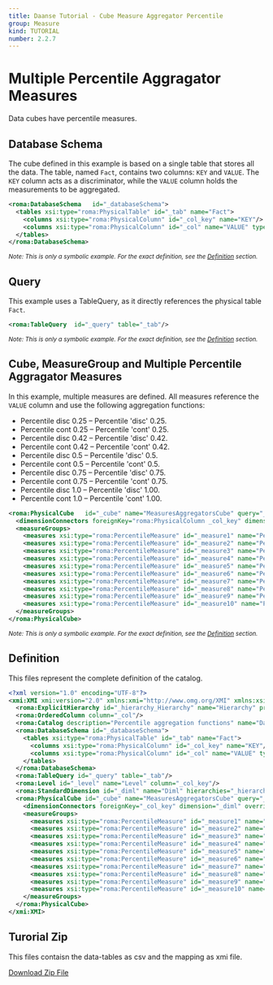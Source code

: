```yaml
---
title: Daanse Tutorial - Cube Measure Aggregator Percentile
group: Measure
kind: TUTORIAL
number: 2.2.7
---
```

# Multiple Percentile Aggragator Measures

Data cubes have percentile measures.


## Database Schema

The cube defined in this example is based on a single table that stores all the data. The table, named `Fact`, contains two columns: `KEY` and `VALUE`. The `KEY` column acts as a discriminator, while the `VALUE` column holds the measurements to be aggregated.


```xml
<roma:DatabaseSchema   id="_databaseSchema">
  <tables xsi:type="roma:PhysicalTable" id="_tab" name="Fact">
    <columns xsi:type="roma:PhysicalColumn" id="_col_key" name="KEY"/>
    <columns xsi:type="roma:PhysicalColumn" id="_col" name="VALUE" type="Integer"/>
  </tables>
</roma:DatabaseSchema>

```
*<small>Note: This is only a symbolic example. For the exact definition, see the [Definition](#definition) section.</small>*
## Query

This example uses a TableQuery, as it directly references the physical table `Fact`.


```xml
<roma:TableQuery  id="_query" table="_tab"/>

```
*<small>Note: This is only a symbolic example. For the exact definition, see the [Definition](#definition) section.</small>*
## Cube, MeasureGroup and Multiple Percentile Aggragator Measures

In this example, multiple measures are defined. All measures reference the `VALUE` column and use the following aggregation functions:
- Percentile disc 0.25 – Percentile 'disc' 0.25.
- Percentile cont 0.25 – Percentile 'cont' 0.25.
- Percentile disc 0.42 – Percentile 'disc' 0.42.
- Percentile cont 0.42 – Percentile 'cont' 0.42.
- Percentile disc 0.5 – Percentile 'disc' 0.5.
- Percentile cont 0.5 – Percentile 'cont' 0.5.
- Percentile disc 0.75 – Percentile 'disc' 0.75.
- Percentile cont 0.75 – Percentile 'cont' 0.75.
- Percentile disc 1.0 – Percentile 'disc' 1.00.
- Percentile cont 1.0 – Percentile 'cont' 1.00.


```xml
<roma:PhysicalCube   id="_cube" name="MeasuresAggregatorsCube" query="_query">
  <dimensionConnectors foreignKey="roma:PhysicalColumn _col_key" dimension="roma:StandardDimension _diml" overrideDimensionName="Dim" id="_dc_dim"/>
  <measureGroups>
    <measures xsi:type="roma:PercentileMeasure" id="_measure1" name="Percentile disc 0.25" column="/1" percentile="0.25"/>
    <measures xsi:type="roma:PercentileMeasure" id="_measure2" name="Percentile cont 0.25" column="/1" percentType="cont" percentile="0.25"/>
    <measures xsi:type="roma:PercentileMeasure" id="_measure3" name="Percentile disc 0.42" column="/1" percentile="0.42"/>
    <measures xsi:type="roma:PercentileMeasure" id="_measure4" name="Percentile cont 0.42" column="/1" percentType="cont" percentile="0.42"/>
    <measures xsi:type="roma:PercentileMeasure" id="_measure5" name="Percentile disc 0.5" column="/1" percentile="0.5"/>
    <measures xsi:type="roma:PercentileMeasure" id="_measure6" name="Percentile cont 0.5" column="/1" percentType="cont" percentile="0.5"/>
    <measures xsi:type="roma:PercentileMeasure" id="_measure7" name="Percentile disc 0.75" column="/1" percentile="0.75"/>
    <measures xsi:type="roma:PercentileMeasure" id="_measure8" name="Percentile cont 0.75" column="/1" percentType="cont" percentile="0.75"/>
    <measures xsi:type="roma:PercentileMeasure" id="_measure9" name="Percentile disc 1.00" column="/1"/>
    <measures xsi:type="roma:PercentileMeasure" id="_measure10" name="Percentile cont 1.00" column="/1" percentType="cont"/>
  </measureGroups>
</roma:PhysicalCube>

```
*<small>Note: This is only a symbolic example. For the exact definition, see the [Definition](#definition) section.</small>*

## Definition

This files represent the complete definition of the catalog.

```xml
<?xml version="1.0" encoding="UTF-8"?>
<xmi:XMI xmi:version="2.0" xmlns:xmi="http://www.omg.org/XMI" xmlns:xsi="http://www.w3.org/2001/XMLSchema-instance" xmlns:roma="https://www.daanse.org/spec/org.eclipse.daanse.rolap.mapping">
  <roma:ExplicitHierarchy id="_hierarchy_Hierarchy" name="Hierarchy" primaryKey="_col_key" query="_query" levels="_level"/>
  <roma:OrderedColumn column="_col"/>
  <roma:Catalog description="Percentile aggregation functions" name="Daanse Tutorial - Cube Measure Aggregator Percentile" cubes="_cube" dbschemas="_databaseSchema"/>
  <roma:DatabaseSchema id="_databaseSchema">
    <tables xsi:type="roma:PhysicalTable" id="_tab" name="Fact">
      <columns xsi:type="roma:PhysicalColumn" id="_col_key" name="KEY"/>
      <columns xsi:type="roma:PhysicalColumn" id="_col" name="VALUE" type="Integer"/>
    </tables>
  </roma:DatabaseSchema>
  <roma:TableQuery id="_query" table="_tab"/>
  <roma:Level id="_level" name="Level" column="_col_key"/>
  <roma:StandardDimension id="_diml" name="Diml" hierarchies="_hierarchy_Hierarchy"/>
  <roma:PhysicalCube id="_cube" name="MeasuresAggregatorsCube" query="_query">
    <dimensionConnectors foreignKey="_col_key" dimension="_diml" overrideDimensionName="Dim" id="_dc_dim"/>
    <measureGroups>
      <measures xsi:type="roma:PercentileMeasure" id="_measure1" name="Percentile disc 0.25" column="/1" percentile="0.25"/>
      <measures xsi:type="roma:PercentileMeasure" id="_measure2" name="Percentile cont 0.25" column="/1" percentType="cont" percentile="0.25"/>
      <measures xsi:type="roma:PercentileMeasure" id="_measure3" name="Percentile disc 0.42" column="/1" percentile="0.42"/>
      <measures xsi:type="roma:PercentileMeasure" id="_measure4" name="Percentile cont 0.42" column="/1" percentType="cont" percentile="0.42"/>
      <measures xsi:type="roma:PercentileMeasure" id="_measure5" name="Percentile disc 0.5" column="/1" percentile="0.5"/>
      <measures xsi:type="roma:PercentileMeasure" id="_measure6" name="Percentile cont 0.5" column="/1" percentType="cont" percentile="0.5"/>
      <measures xsi:type="roma:PercentileMeasure" id="_measure7" name="Percentile disc 0.75" column="/1" percentile="0.75"/>
      <measures xsi:type="roma:PercentileMeasure" id="_measure8" name="Percentile cont 0.75" column="/1" percentType="cont" percentile="0.75"/>
      <measures xsi:type="roma:PercentileMeasure" id="_measure9" name="Percentile disc 1.00" column="/1"/>
      <measures xsi:type="roma:PercentileMeasure" id="_measure10" name="Percentile cont 1.00" column="/1" percentType="cont"/>
    </measureGroups>
  </roma:PhysicalCube>
</xmi:XMI>

```



## Turorial Zip
This files contaisn the data-tables as csv and the mapping as xmi file.

<a href="./zip/tutorial.cube.measure.aggregator.percentile.zip" download>Download Zip File</a>
